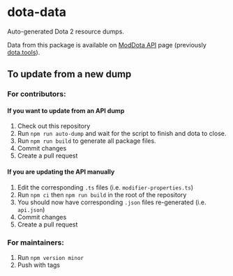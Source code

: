 # dota-data

Auto-generated Dota 2 resource dumps.

Data from this package is available on [ModDota API](http://moddota.com/api) page (previously [dota.tools](https://dota.tools/)).

## To update from a new dump

### For contributors:

#### If you want to update from an API dump

1. Check out this repository
2. Run `npm run auto-dump` and wait for the script to finish and dota to close.
3. Run `npm run build` to generate all package files.
4. Commit changes
5. Create a pull request

#### If you are updating the API manually

1. Edit the corresponding `.ts` files (i.e. `modifier-properties.ts`)
2. Run `npm ci` then `npm run build` in the root of the repository
3. You should now have corresponding `.json` files re-generated (i.e. `api.json`)
4. Commit changes
5. Create a pull request

### For maintainers:

1. Run `npm version minor`
2. Push with tags
